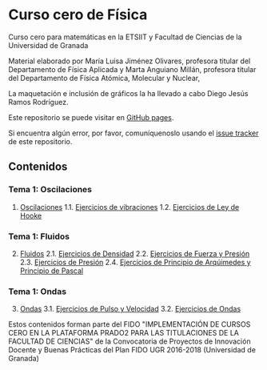 # Curso cero de Física

Curso cero para matemáticas en la ETSIIT y Facultad de Ciencias de la Universidad de Granada

Material elaborado por 	María Luisa Jiménez Olivares, profesora titular del Departamento de Física Aplicada y Marta Anguiano Millán, profesora titular del Departamento de Física Atómica, Molecular y Nuclear,

La maquetación e inclusión de gráficos la ha llevado a cabo Diego Jesús Ramos Rodríguez.

Este repositorio se puede visitar en [GitHub pages](https://cursos-0-fc-ugr.github.io/Fisica).

Si encuentra algún error, por favor, comuníquenoslo usando el [issue tracker](https://github.com/cursos-0-fc-ugr/Fisica/issues) de este repositorio.

## Contenidos

### Tema 1: Oscilaciones
1. [Oscilaciones](Oscilaciones/oscilaciones_teoría.html)
1.1. [Ejercicios de vibraciones](Oscilaciones/oscilaciones-1.html)
1.2. [Ejercicios de Ley de Hooke](Oscilaciones/oscilaciones-2.html)

### Tema 1: Fluidos
2. [Fluidos](Fluidos/fluidos_teoría.html)
 2.1. [Ejercicios de Densidad](Fluidos/fluidos-1.html)
 2.2. [Ejercicios de Fuerza y Presión](Fluidos/fluidos-2.html)
 2.3. [Ejercicios de Presión](Fluidos/fluidos-3.html)
 2.4. [Ejercicios de Principio de Arqúimedes y Principio de Pascal](Fluidos/fluidos-4.html)

### Tema 1: Ondas
3. [Ondas](Ondas/ondas.html)
  3.1. [Ejercicios de Pulso y Velocidad](Ondas/ondas-1.html)
  3.2. [Ejercicios de Ondas](Ondas/ondas-2.html)

Estos contenidos forman parte del FIDO "IMPLEMENTACIÓN DE CURSOS CERO EN LA PLATAFORMA PRADO2 PARA LAS TITULACIONES DE LA FACULTAD DE CIENCIAS" de la Convocatoria de Proyectos de Innovación Docente y Buenas Prácticas del Plan FIDO UGR 2016-2018 (Universidad de Granada)
